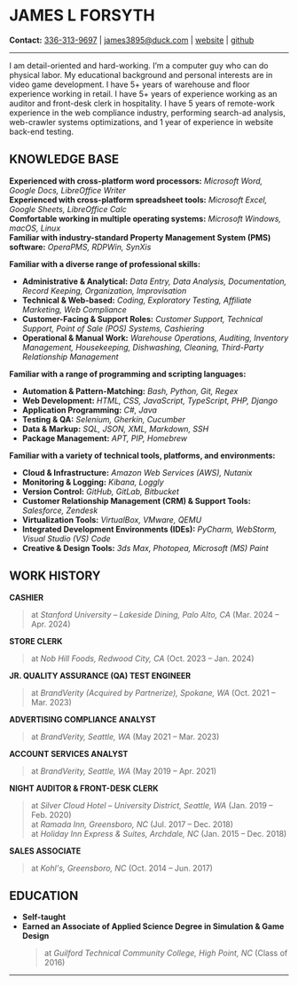 # JAMES L FORSYTH
**Contact:** [336-313-9697](tel:+13363139697) | [james3895@duck.com](mailto:james3895@duck.com) | 
[website](https://jamesworldbuilder.github.io/jamespace/) | [github](https://github.com/jamesworldbuilder)

---
I am detail-oriented and hard-working. I’m a computer guy who can do physical labor. My educational background and personal interests are in video game development. I have 5+ years of warehouse and floor experience working in retail. I have 5+ years of experience working as an auditor and front-desk clerk in hospitality. I have 5 years of remote-work experience in the web compliance industry, performing search-ad analysis, web-crawler systems optimizations, and 1 year of experience in website back-end testing.

## KNOWLEDGE BASE
**Experienced with cross-platform word processors:** *Microsoft Word, Google Docs, LibreOffice Writer*  
**Experienced with cross-platform spreadsheet tools:** *Microsoft Excel, Google Sheets, LibreOffice Calc*  
**Comfortable working in multiple operating systems:** *Microsoft Windows, macOS, Linux*  
**Familiar with industry-standard Property Management System (PMS) software:** *OperaPMS, RDPWin, SynXis*  

**Familiar with a diverse range of professional skills:**  
- **Administrative & Analytical:** *Data Entry, Data Analysis, Documentation, Record Keeping, Organization, Improvisation*  
- **Technical & Web-based:** *Coding, Exploratory Testing, Affiliate Marketing, Web Compliance*  
- **Customer-Facing & Support Roles:** *Customer Support, Technical Support, Point of Sale (POS) Systems, Cashiering*  
- **Operational & Manual Work:** *Warehouse Operations, Auditing, Inventory Management, Housekeeping, Dishwashing, Cleaning, Third-Party Relationship Management*

**Familiar with a range of programming and scripting languages:**  
- **Automation & Pattern-Matching:** *Bash, Python, Git, Regex*  
- **Web Development:** *HTML, CSS, JavaScript, TypeScript, PHP, Django*  
- **Application Programming:** *C#, Java*  
- **Testing & QA:** *Selenium, Gherkin, Cucumber*  
- **Data & Markup:** *SQL, JSON, XML, Markdown, SSH*  
- **Package Management:** *APT, PIP, Homebrew* 

**Familiar with a variety of technical tools, platforms, and environments:**  
- **Cloud & Infrastructure:** *Amazon Web Services (AWS), Nutanix*  
- **Monitoring & Logging:** *Kibana, Loggly*  
- **Version Control:** *GitHub, GitLab, Bitbucket*  
- **Customer Relationship Management (CRM) & Support Tools:** *Salesforce, Zendesk*  
- **Virtualization Tools:** *VirtualBox, VMware, QEMU*  
- **Integrated Development Environments (IDEs):** *PyCharm, WebStorm, Visual Studio (VS) Code*  
- **Creative & Design Tools:** *3ds Max, Photopea, Microsoft (MS) Paint*  

## WORK HISTORY
**CASHIER**  
> at *Stanford University – Lakeside Dining, Palo Alto, CA* (Mar. 2024 – Apr. 2024)  

**STORE CLERK**  
> at *Nob Hill Foods, Redwood City, CA* (Oct. 2023 – Jan. 2024)  

**JR. QUALITY ASSURANCE (QA) TEST ENGINEER**  
> at *BrandVerity (Acquired by Partnerize), Spokane, WA* (Oct. 2021 – Mar. 2023)  

**ADVERTISING COMPLIANCE ANALYST**  
> at *BrandVerity, Seattle, WA* (May 2021 – Mar. 2023)  

**ACCOUNT SERVICES ANALYST**  
> at *BrandVerity, Seattle, WA* (May 2019 – Apr. 2021)  

**NIGHT AUDITOR & FRONT-DESK CLERK**  
> at *Silver Cloud Hotel – University District, Seattle, WA* (Jan. 2019 – Feb. 2020)  
> at *Ramada Inn, Greensboro, NC* (Jul. 2017 – Dec. 2018)  
> at *Holiday Inn Express & Suites, Archdale, NC* (Jan. 2015 – Dec. 2018)  

**SALES ASSOCIATE**  
> at *Kohl's, Greensboro, NC* (Oct. 2014 – Jun. 2017)

## EDUCATION
- **Self-taught**  
- **Earned an Associate of Applied Science Degree in Simulation & Game Design**  
  > at *Guilford Technical Community College, High Point, NC* (Class of 2016)

---
